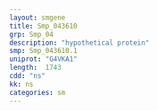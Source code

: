 ```yaml
---
layout: smgene
title: Smp_043610
grp: Smp_04
description: "hypothetical protein"
smp: Smp_043610.1
uniprot: "G4VKA1"
length:  1743
cdd: "ns"
kk: ns
categories: sm
---
```

